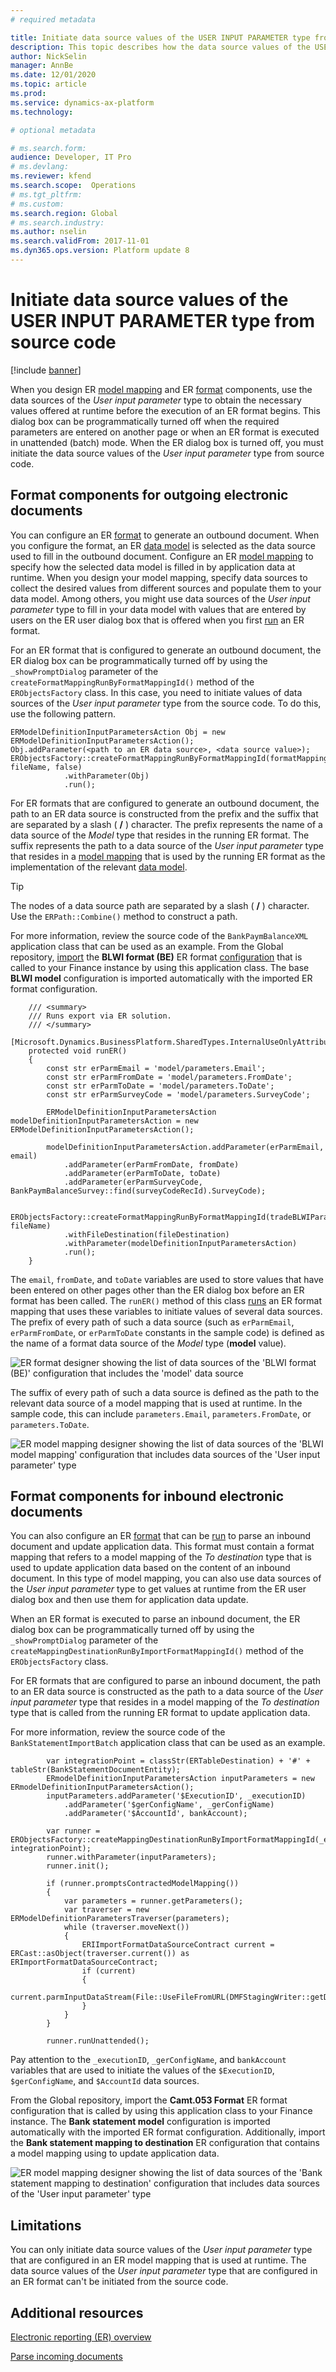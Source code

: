 ```yaml
---
# required metadata

title: Initiate data source values of the USER INPUT PARAMETER type from source code
description: This topic describes how the data source values of the USER INPUT PARAMETER type can be initiated from source code.
author: NickSelin
manager: AnnBe
ms.date: 12/01/2020
ms.topic: article
ms.prod: 
ms.service: dynamics-ax-platform
ms.technology: 

# optional metadata

# ms.search.form:  
audience: Developer, IT Pro
# ms.devlang: 
ms.reviewer: kfend
ms.search.scope:  Operations
# ms.tgt_pltfrm: 
# ms.custom: 
ms.search.region: Global 
# ms.search.industry: 
ms.author: nselin
ms.search.validFrom: 2017-11-01
ms.dyn365.ops.version: Platform update 8
---
```


# Initiate data source values of the USER INPUT PARAMETER type from source code

[!include [banner](../includes/banner.md)]

When you design ER [model mapping](general-electronic-reporting.md#data-model-and-model-mapping-components) and ER [format](general-electronic-reporting.md#FormatComponentOutbound) components, use the data sources of the *User input parameter* type to obtain the necessary values offered at runtime before the execution of an ER format begins. This dialog box can be programmatically turned off when the required parameters are entered on another page or when an ER format is executed in unattended (batch) mode. When the ER dialog box is turned off, you must initiate the data source values of the *User input parameter* type from source code.

## Format components for outgoing electronic documents

You can configure an ER [format](general-electronic-reporting.md#FormatComponentOutbound) to generate an outbound document. When you configure the format, an ER [data model](general-electronic-reporting.md#data-model-and-model-mapping-components) is selected as the data source used to fill in the outbound document. Configure an ER [model mapping](general-electronic-reporting.md#data-model-and-model-mapping-components) to specify how the selected data model is filled in by application data at runtime. When you design your model mapping, specify data sources to collect the desired values from different sources and populate them to your data model. Among others, you might use data sources of the *User input parameter* type to fill in your data model with values that are entered by users on the ER user dialog box that is offered when you first [run](er-apis-app73.md#code-to-run-a-format-mapping-for-data-export) an ER format. 

For an ER format that is configured to generate an outbound document, the ER dialog box can be programmatically turned off by using the `_showPromptDialog` parameter of the `createFormatMappingRunByFormatMappingId()` method of the `ERObjectsFactory` class. In this case, you need to initiate values of data sources of the *User input parameter* type from the source code. To do this, use the following pattern.

```xpp
ERModelDefinitionInputParametersAction Obj = new ERModelDefinitionInputParametersAction();
Obj.addParameter(<path to an ER data source>, <data source value>);
ERObjectsFactory::createFormatMappingRunByFormatMappingId(formatMappingID, fileName, false)
            .withParameter(Obj)
            .run();
```

For ER formats that are configured to generate an outbound document, the path to an ER data source is constructed from the prefix and the suffix that are separated by a slash ( **/** ) character. The prefix represents the name of a data source of the *Model* type that resides in the running ER format. The suffix represents the path to a data source of the *User input parameter* type that resides in a [model mapping](general-electronic-reporting.md#data-model-and-model-mapping-components) that is used by the running ER format as the implementation of the relevant [data model](general-electronic-reporting.md#data-model-and-model-mapping-components).

> [!TIP]
> The nodes of a data source path are separated by a slash ( **/** ) character. Use the `ERPath::Combine()` method to construct a path.

For more information, review the source code of the `BankPaymBalanceXML` application class that can be used as an example. From the Global repository, [import](er-download-configurations-global-repo.md) the **BLWI format (BE)** ER format [configuration](general-electronic-reporting.md#Configuration) that is called  to your Finance instance by using this application class. The base **BLWI model** configuration is imported automatically with the imported ER format configuration.

```x++
    /// <summary>
    /// Runs export via ER solution.
    /// </summary>
    [Microsoft.Dynamics.BusinessPlatform.SharedTypes.InternalUseOnlyAttribute]
    protected void runER()
    {
        const str erParmEmail = 'model/parameters.Email';
        const str erParmFromDate = 'model/parameters.FromDate';
        const str erParmToDate = 'model/parameters.ToDate';
        const str erParmSurveyCode = 'model/parameters.SurveyCode';

        ERModelDefinitionInputParametersAction modelDefinitionInputParametersAction = new ERModelDefinitionInputParametersAction();

        modelDefinitionInputParametersAction.addParameter(erParmEmail, email)
            .addParameter(erParmFromDate, fromDate)
            .addParameter(erParmToDate, toDate)
            .addParameter(erParmSurveyCode, BankPaymBalanceSurvey::find(surveyCodeRecId).SurveyCode);

        ERObjectsFactory::createFormatMappingRunByFormatMappingId(tradeBLWIParameters.ERFormatMappingID, fileName)
            .withFileDestination(fileDestination)
            .withParameter(modelDefinitionInputParametersAction)
            .run();
    }
```

The `email`, `fromDate`, and `toDate` variables are used to store values that have been entered on other pages other than the ER dialog box before an ER format has been called. The `runER()` method of this class [runs](er-apis-app73.md#code-to-run-a-format-mapping-for-data-export) an ER format mapping that uses these variables to initiate values of several data sources. The prefix of every path of such a data source (such as `erParmEmail`, `erParmFromDate`, or `erParmToDate` constants in the sample code) is defined as the name of a format data source of the *Model* type (**model** value).

![ER format designer showing the list of data sources of the 'BLWI format (BE)' configuration that includes the 'model' data source](./media/er-initiate-uip-data-source-value-from-source-code-1.png)

The suffix of every path of such a data source is defined as the path to the relevant data source of a model mapping that is used at runtime. In the sample code, this can include `parameters.Email`, `parameters.FromDate`, or `parameters.ToDate`.

![ER model mapping designer showing the list of data sources of the 'BLWI model mapping' configuration that includes data sources of the 'User input parameter' type](./media/er-initiate-uip-data-source-value-from-source-code-2.png)

## Format components for inbound electronic documents

You can also configure an ER [format](general-electronic-reporting.md#FormatComponentInbound) that can be [run](er-apis-app73.md#code-to-run-a-format-mapping-for-data-import) to parse an inbound document and update application data. This format must contain a format mapping that refers to a model mapping of the *To destination* type that is used to update application data based on the content of an inbound document. In this type of model mapping, you can also use data sources of the *User input parameter* type to get values at runtime from the ER user dialog box and then use them for application data update.

When an ER format is executed to parse an inbound document, the ER dialog box can be programmatically turned off by using the `_showPromptDialog` parameter of the `createMappingDestinationRunByImportFormatMappingId()` method of the `ERObjectsFactory` class.

For ER formats that are configured to parse an inbound document, the path to an ER data source is constructed as the path to a data source of the *User input parameter* type that resides in a model mapping of the *To destination* type that is called from the running ER format to update application data.

For more information, review the source code of the `BankStatementImportBatch` application class that can be used as an example.

```xpp
        var integrationPoint = classStr(ERTableDestination) + '#' + tableStr(BankStatementDocumentEntity);
        ERmodelDefinitionInputParametersAction inputParameters = new ERmodelDefinitionInputParametersAction();
        inputParameters.addParameter('$ExecutionID', _executionID)
            .addParameter('$gerConfigName', _gerConfigName)
            .addParameter('$AccountId', bankAccount);

        var runner = ERObjectsFactory::createMappingDestinationRunByImportFormatMappingId(_erModelMappingId, integrationPoint);
        runner.withParameter(inputParameters);
        runner.init();
        
        if (runner.promptsContractedModelMapping())
        {
            var parameters = runner.getParameters();
            var traverser = new ERModelDefinitionParametersTraverser(parameters);
            while (traverser.moveNext())
            {
                ERIImportFormatDataSourceContract current = ERCast::asObject(traverser.current()) as ERImportFormatDataSourceContract;
                if (current)
                {
                    current.parmInputDataStream(File::UseFileFromURL(DMFStagingWriter::getDownloadURLFromFileId(_uploadedStatement)));
                }
            }
        }

        runner.runUnattended();
```

Pay attention to the `_executionID`, `_gerConfigName`, and `bankAccount` variables that are used to initiate the values of the `$ExecutionID`, `$gerConfigName`, and `$AccountId` data sources.

From the Global repository, import the **Camt.053 Format** ER format configuration that is called by using this application class to your Finance instance. The **Bank statement model** configuration is imported automatically with the imported ER format configuration. Additionally, import the **Bank statement mapping to destination** ER configuration that contains a model mapping using to update application data.

![ER model mapping designer showing the list of data sources of the 'Bank statement mapping to destination' configuration that includes data sources of the 'User input parameter' type](./media/er-initiate-uip-data-source-value-from-source-code-3.png)

## Limitations
You can only initiate data source values of the *User input parameter* type that are configured in an ER model mapping that is used at runtime. The data source values of the *User input parameter* type that are configured in an ER format can't be initiated from the source code.

## Additional resources

[Electronic reporting (ER) overview](general-electronic-reporting.md)

[Parse incoming documents](er-parse-incoming-documents.md)
